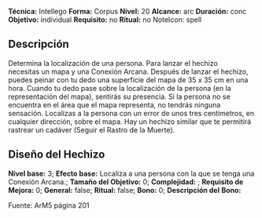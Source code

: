
**Técnica:** Intellego
**Forma:** Corpus
**Nivel:** 20
**Alcance:** arc 
**Duración:** conc  
**Objetivo:** individual
**Requisito:** no
**Ritual:** no
NoteIcon: spell




## Descripción 
<p>Determina la localización de una persona. Para lanzar el hechizo necesitas un mapa y una Conexión Arcana. Después de lanzar el hechizo, puedes peinar con tu dedo una superficie del mapa de 35 x 35 cm en una hora. Cuando tu dedo pase sobre la localización de la persona (en la representación del mapa), sentirás su presencia. Si la persona no se encuentra en el área que el mapa representa, no tendrás ninguna sensación. Localizas a la persona con un error de unos tres centímetros, en cualquier dirección, sobre el mapa. Hay un hechizo similar que te permitirá rastrear un cadáver (Seguir el Rastro de la Muerte).</p>

## Diseño del Hechizo 

**Nivel base:** 3; **Efecto base:** Localiza a una persona con la que se tenga una Conexión Arcana.;  **Tamaño del **Objetivo:**** 0; **Complejidad:** ; **Requisito de Mejora:** 0; **General:** false; **Ritual:** false; **Bono:** 0; **Descripción del** **Bono:** 

Fuente: ArM5 página 201